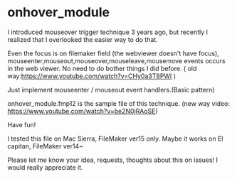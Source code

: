 # onhover_module

I introduced mouseover trigger technique 3 years ago, but recently I realized that I overlooked the easier way to do that.
 
Even the focus is on filemaker field (the webviewer doesn't have focus),
mouseenter,mouseout,mouseover,mouseleave,mousemove events occurs in the web viewer.
No need to do bother things I did before.
( old way:https://www.youtube.com/watch?v=CHy0a3T8PWI )

Just implement mouseenter / mouseout event handlers.(Basic pattern)

onhover_module.fmp12 is the sample file of this technique.
(new way video: https://www.youtube.com/watch?v=be2N0jRAoSE)

Have fun!

I tested this file on Mac Sierra, FileMaker ver15 only.
Maybe it works on El capitan, FileMaker ver14~

Please let me know your idea, requests, thoughts about this on issues!
I would really appreciate it.
